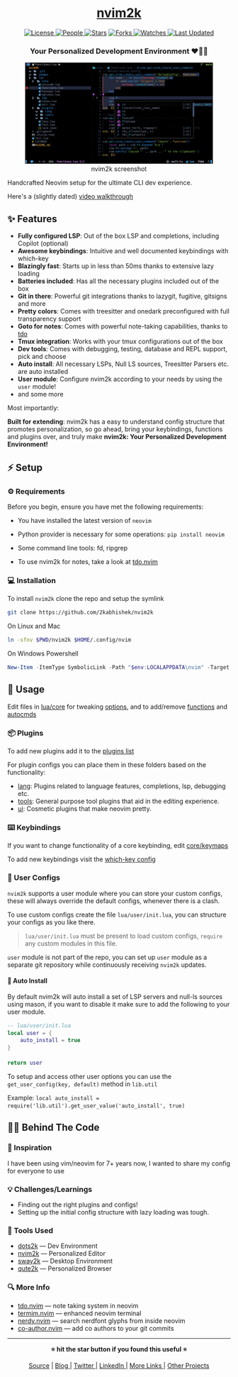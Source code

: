 <div align = "center">

<h1><a href="https://2kabhishek.github.io/nvim2k">nvim2k</a></h1>

<a href="https://github.com/2KAbhishek/nvim2k/blob/main/LICENSE">
<img alt="License" src="https://img.shields.io/github/license/2kabhishek/nvim2k?style=flat&color=eee&label="> </a>

<a href="https://github.com/2KAbhishek/nvim2k/graphs/contributors">
<img alt="People" src="https://img.shields.io/github/contributors/2kabhishek/nvim2k?style=flat&color=ffaaf2&label=People"> </a>

<a href="https://github.com/2KAbhishek/nvim2k/stargazers">
<img alt="Stars" src="https://img.shields.io/github/stars/2kabhishek/nvim2k?style=flat&color=98c379&label=Stars"></a>

<a href="https://github.com/2KAbhishek/nvim2k/network/members">
<img alt="Forks" src="https://img.shields.io/github/forks/2kabhishek/nvim2k?style=flat&color=66a8e0&label=Forks"> </a>

<a href="https://github.com/2KAbhishek/nvim2k/watchers">
<img alt="Watches" src="https://img.shields.io/github/watchers/2kabhishek/nvim2k?style=flat&color=f5d08b&label=Watches"> </a>

<a href="https://github.com/2KAbhishek/nvim2k/pulse">
<img alt="Last Updated" src="https://img.shields.io/github/last-commit/2kabhishek/nvim2k?style=flat&color=e06c75&label="> </a>

<h3>Your Personalized Development Environment ❤️👨‍💻</h3>

<figure>
  <img src= "images/screenshot.png" alt="nvim2k Demo">
  <br/>
  <figcaption>nvim2k screenshot</figcaption>
</figure>

</div>

Handcrafted Neovim setup for the ultimate CLI dev experience.

Here's a (slightly dated) [video walkthrough](https://youtu.be/WfhylGI_F-o)

## ✨ Features

- **Fully configured LSP**: Out of the box LSP and completions, including Copilot (optional)
- **Awesome keybindings**: Intuitive and well documented keybindings with which-key
- **Blazingly fast**: Starts up in less than 50ms thanks to extensive lazy loading
- **Batteries included**: Has all the necessary plugins included out of the box
- **Git in there**: Powerful git integrations thanks to lazygit, fugitive, gitsigns and more
- **Pretty colors**: Comes with treesitter and onedark preconfigured with full transparency support
- **Goto for notes**: Comes with powerful note-taking capabilities, thanks to [tdo](https://github.com/2kabhishek/tdo)
- **Tmux integration**: Works with your tmux configurations out of the box
- **Dev tools**: Comes with debugging, testing, database and REPL support, pick and choose
- **Auto install**: All necessary LSPs, Null LS sources, Treesitter Parsers etc. are auto installed
- **User module**: Configure nvim2k according to your needs by using the `user` module!
- and some more

Most importantly:

**Built for extending**: nvim2k has a easy to understand config structure that promotes personalization, so go ahead, bring your keybindings, functions and plugins over, and truly make **nvim2k: Your Personalized Development Environment!**

## ⚡ Setup

### ⚙️ Requirements

Before you begin, ensure you have met the following requirements:

- You have installed the latest version of `neovim`
- Python provider is necessary for some operations: `pip install neovim`
- Some command line tools: fd, ripgrep

- To use nvim2k for notes, take a look at [tdo.nvim](https://github.com/2kabhishek/tdo.nvim)

### 💻 Installation

To install `nvim2k` clone the repo and setup the symlink

```bash
git clone https://github.com/2kabhishek/nvim2k
```

On Linux and Mac

```bash
ln -sfnv $PWD/nvim2k $HOME/.config/nvim
```

On Windows Powershell

```powershell
New-Item -ItemType SymbolicLink -Path "$env:LOCALAPPDATA\nvim" -Target "$PWD\nvim2k" -Force
```

## 🚀 Usage

Edit files in [lua/core](./lua/core/) for tweaking [options](./lua/core/options.lua), and to add/remove [functions](./lua/core/functions.lua) and [autocmds](./lua/core/autocmd.lua)

### 📦 Plugins

To add new plugins add it to the [plugins list](./lua/plugins/list.lua)

For plugin configs you can place them in these folders based on the functionality:

- [lang](./lua/plugins/lang/): Plugins related to language features, completions, lsp, debugging etc.
- [tools](./lua/plugins/tools/): General purpose tool plugins that aid in the editing experience.
- [ui](./lua/plugins/ui/): Cosmetic plugins that make neovim pretty.

### ⌨️ Keybindings

If you want to change functionality of a core keybinding, edit [core/keymaps](./lua/core/keymaps.lua)

To add new keybindings visit the [which-key config](./lua/plugins/tools/which-key.lua)

### 🎨 User Configs

`nvim2k` supports a user module where you can store your custom configs, these will always override the default configs, whenever there is a clash.

To use custom configs create the file `lua/user/init.lua`, you can structure your configs as you like there.

> `lua/user/init.lua` must be present to load custom configs, `require` any custom modules in this file.

`user` module is not part of the repo, you can set up `user` module as a separate git repository while continuously receiving `nvim2k` updates.

#### 🤖 Auto Install

By default nvim2k will auto install a set of LSP servers and null-ls sources using mason, if you want to disable it make sure to add the following to your user module.

```lua
-- lua/user/init.lua
local user = {
    auto_install = true
}

return user
```

To setup and access other user options you can use the `get_user_config(key, default)` method in `lib.util`

Example: `local auto_install = require('lib.util').get_user_value('auto_install', true)`

## 🧑‍💻 Behind The Code

### 🌈 Inspiration

I have been using vim/neovim for 7+ years now, I wanted to share my config for everyone to use

### 💡 Challenges/Learnings

- Finding out the right plugins and configs!
- Setting up the initial config structure with lazy loading was tough.

### 🧰 Tools Used

- [dots2k](https://github.com/2kabhishek/dots2k) — Dev Environment
- [nvim2k](https://github.com/2kabhishek/nvim2k) — Personalized Editor
- [sway2k](https://github.com/2kabhishek/sway2k) — Desktop Environment
- [qute2k](https://github.com/2kabhishek/qute2k) — Personalized Browser

### 🔍 More Info

- [tdo.nvim](https://github.com/2kabhishek/tdo.nvim) — note taking system in neovim
- [termim.nvim](https://github.com/2kabhishek/termim.nvim) — enhanced neovim terminal
- [nerdy.nvim](https://github.com/2kabhishek/nerdy.nvim) — search nerdfont glyphs from inside neovim
- [co-author.nvim](https://github.com/2kabhishek/co-author.nvim) — add co authors to your git commits

<hr>

<div align="center">

<strong>⭐ hit the star button if you found this useful ⭐</strong><br>

<a href="https://github.com/2KAbhishek/nvim2k">Source</a>
| <a href="https://2kabhishek.github.io/blog" target="_blank">Blog </a>
| <a href="https://twitter.com/2kabhishek" target="_blank">Twitter </a>
| <a href="https://linkedin.com/in/2kabhishek" target="_blank">LinkedIn </a>
| <a href="https://2kabhishek.github.io/links" target="_blank">More Links </a>
| <a href="https://2kabhishek.github.io/projects" target="_blank">Other Projects </a>

</div>
